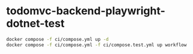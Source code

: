 # todomvc-backend-playwright-dotnet-test

```sh
docker compose -f ci/compose.yml up -d
docker compose -f ci/compose.yml -f ci/compose.test.yml up workflow
```